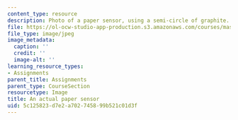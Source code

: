 ```yaml
---
content_type: resource
description: Photo of a paper sensor, using a semi-circle of graphite.
file: https://ol-ocw-studio-app-production.s3.amazonaws.com/courses/mas-714j-technologies-for-creative-learning-fall-2009/5c125823d7e2a702745899b521c01d3f_Image12.jpg
file_type: image/jpeg
image_metadata:
  caption: ''
  credit: ''
  image-alt: ''
learning_resource_types:
- Assignments
parent_title: Assignments
parent_type: CourseSection
resourcetype: Image
title: An actual paper sensor
uid: 5c125823-d7e2-a702-7458-99b521c01d3f
---
```

